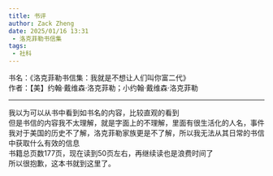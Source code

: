 ```yaml
---
title: 书评
author: Zack Zheng
date: 2025/01/16 13:31
 - 洛克菲勒书信集
tags:
 - 社科
---
```


书名：《洛克菲勒书信集：我就是不想让人们叫你富二代》       
作者：【美】约翰·戴维森·洛克菲勒；小约翰·戴维森·洛克菲勒     


------------------------

我以为可以从书中看到如书名的内容，比较直观的看到    
但是书信的内容我不太理解，就是字面上的不理解，里面有很生活化的人名，事件    
我对于美国的历史不了解，洛克菲勒家族更是不了解，所以我无法从其日常的书信中获取什么有效的信息    
书籍总页数177页，现在读到50页左右，再继续读也是浪费时间了    
所以很抱歉，这本书就到这里了。     
